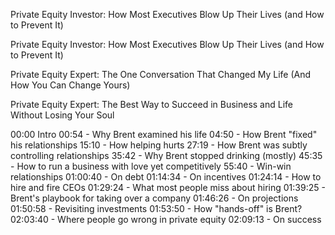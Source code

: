 

Private Equity Investor: How Most Executives Blow Up Their Lives (and How to Prevent It)

Private Equity Investor: How Most Executives Blow Up Their Lives (and How to Prevent It)


Private Equity Expert: The One Conversation That Changed My Life (And How You Can Change Yours)

Private Equity Expert: The Best Way to Succeed in Business and Life Without Losing Your Soul

00:00 Intro
00:54 - Why Brent examined his life
04:50 - How Brent "fixed" his relationships
15:10 - How helping hurts
27:19 - How Brent was subtly controlling relationships
35:42 - Why Brent stopped drinking (mostly)
45:35 - How to run a business with love yet competitively
55:40 - Win-win relationships
01:00:40 - On debt
01:14:34 - On incentives
01:24:14 - How to hire and fire CEOs
01:29:24 - What most people miss about hiring
01:39:25 - Brent's playbook for taking over a company
01:46:26 - On projections
01:50:58 - Revisiting investments
01:53:50 - How "hands-off" is Brent?
02:03:40 - Where people go wrong in private equity
02:09:13 - On success